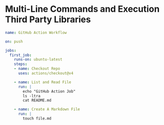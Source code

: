 # Multi-Line Commands and Execution Third Party Libraries 

```yml
name: GitHub Action Workflow 

on: push 

jobs:
  first_job:
    runs-on: ubuntu-latest
    steps: 
    - name: Checkout Repo 
      uses: actions/checkout@v4

    - name: List and Read File 
      run: |
        echo "GitHub Action Job"
        ls -ltra
        cat README.md

    - name: Create A Markdown File
      run: |
        touch file.md 
```